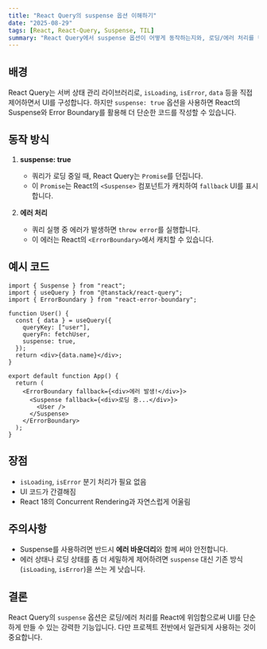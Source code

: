 ```yaml
---
title: "React Query의 suspense 옵션 이해하기"
date: "2025-08-29"
tags: [React, React-Query, Suspense, TIL]
summary: "React Query에서 suspense 옵션이 어떻게 동작하는지와, 로딩/에러 처리를 컴포넌트 단에서 단순화할 수 있는 방법을 정리합니다."
---
```


## 배경

React Query는 서버 상태 관리 라이브러리로, `isLoading`, `isError`, `data` 등을 직접 제어하면서 UI를 구성합니다. 하지만 `suspense: true` 옵션을 사용하면 React의 Suspense와 Error Boundary를 활용해 더 단순한 코드를 작성할 수 있습니다.

## 동작 방식

1. **suspense: true**

   - 쿼리가 로딩 중일 때, React Query는 `Promise`를 던집니다.
   - 이 `Promise`는 React의 `<Suspense>` 컴포넌트가 캐치하여 `fallback` UI를 표시합니다.

2. **에러 처리**

   - 쿼리 실행 중 에러가 발생하면 `throw error`를 실행합니다.
   - 이 에러는 React의 `<ErrorBoundary>`에서 캐치할 수 있습니다.

## 예시 코드

```tsx
import { Suspense } from "react";
import { useQuery } from "@tanstack/react-query";
import { ErrorBoundary } from "react-error-boundary";

function User() {
  const { data } = useQuery({
    queryKey: ["user"],
    queryFn: fetchUser,
    suspense: true,
  });
  return <div>{data.name}</div>;
}

export default function App() {
  return (
    <ErrorBoundary fallback={<div>에러 발생!</div>}>
      <Suspense fallback={<div>로딩 중...</div>}>
        <User />
      </Suspense>
    </ErrorBoundary>
  );
}
```

## 장점

- `isLoading`, `isError` 분기 처리가 필요 없음
- UI 코드가 간결해짐
- React 18의 Concurrent Rendering과 자연스럽게 어울림

## 주의사항

- Suspense를 사용하려면 반드시 **에러 바운더리**와 함께 써야 안전합니다.
- 에러 상태나 로딩 상태를 좀 더 세밀하게 제어하려면 `suspense` 대신 기존 방식(`isLoading`, `isError`)을 쓰는 게 낫습니다.

## 결론

React Query의 `suspense` 옵션은 로딩/에러 처리를 React에 위임함으로써 UI를 단순하게 만들 수 있는 강력한 기능입니다. 다만 프로젝트 전반에서 일관되게 사용하는 것이 중요합니다.
